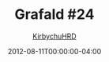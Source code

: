 ---
title: "Grafald #24"
type: "image"
date: 2012-08-11T00:00:00-04:00
draft: false
categories: ["Grafald"]
image_path: "../img/2012/24.png"
alt_text: ""
is_subpage: true
author: "[KirbychuHRD](https://cohost.org/KirbychuHRD)"
---
